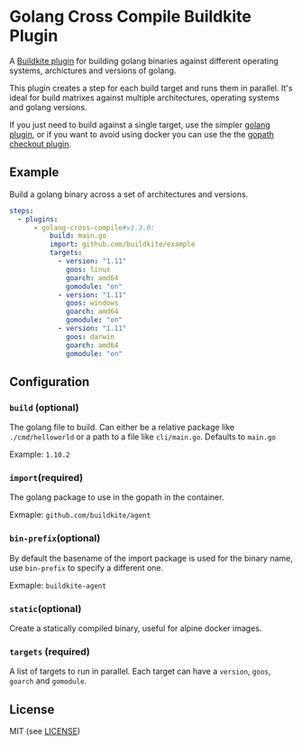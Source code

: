# Golang Cross Compile Buildkite Plugin

A [Buildkite plugin](https://buildkite.com/docs/agent/v3/plugins) for building golang binaries against different operating systems, archictures and versions of golang.

This plugin creates a step for each build target and runs them in parallel. It's ideal for build matrixes against multiple architectures, operating systems and golang versions.

If you just need to build against a single target, use the simpler [golang plugin](https://github.com/buildkite-plugins/golang-buildkite-plugin), or if you want to avoid using docker you can use the the [gopath checkout plugin](https://github.com/buildkite-plugins/gopath-checkout-buildkite-plugin).

## Example

Build a golang binary across a set of architectures and versions.

```yml
steps:
  - plugins:
      - golang-cross-compile#v1.3.0:
          build: main.go
          import: github.com/buildkite/example
          targets:
            - version: "1.11"
              goos: linux
              goarch: amd64
              gomodule: "on"
            - version: "1.11"
              goos: windows
              goarch: amd64
              gomodule: "on"
            - version: "1.11"
              goos: darwin
              goarch: amd64
              gomodule: "on"
```

## Configuration

### `build` (optional)

The golang file to build. Can either be a relative package like `./cmd/helloworld` or a path to a file like `cli/main.go`. Defaults to `main.go`

Example: `1.10.2`

### `import`(required)

The golang package to use in the gopath in the container.

Exmaple: `github.com/buildkite/agent`

### `bin-prefix`(optional)

By default the basename of the import package is used for the binary name, use `bin-prefix` to specify a different one.

Exmaple: `buildkite-agent`

### `static`(optional)

Create a statically compiled binary, useful for alpine docker images.

### `targets` (required)

A list of targets to run in parallel. Each target can have a `version`, `goos`, `goarch` and `gomodule`.

## License

MIT (see [LICENSE](LICENSE))

